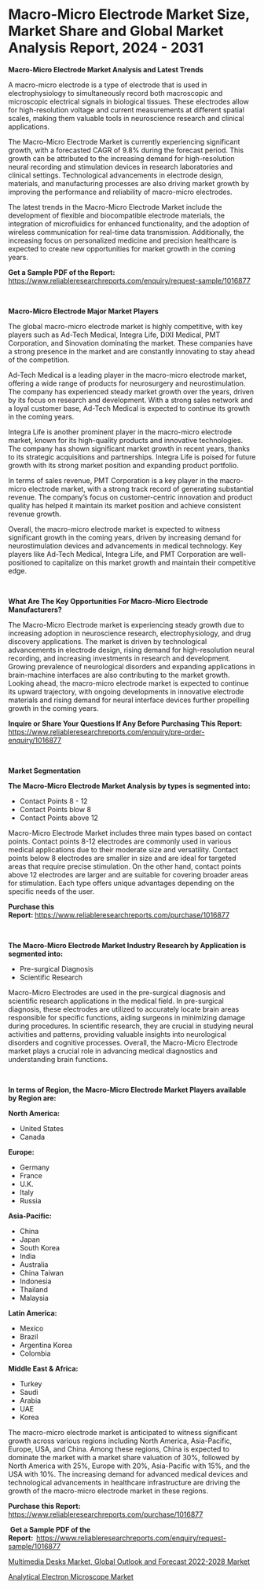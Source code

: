 <p><h1>Macro-Micro Electrode Market Size, Market Share and Global Market Analysis Report, 2024 - 2031</h1></p><p><strong>Macro-Micro Electrode Market Analysis and Latest Trends</strong></p>
<p><p>A macro-micro electrode is a type of electrode that is used in electrophysiology to simultaneously record both macroscopic and microscopic electrical signals in biological tissues. These electrodes allow for high-resolution voltage and current measurements at different spatial scales, making them valuable tools in neuroscience research and clinical applications.</p><p>The Macro-Micro Electrode Market is currently experiencing significant growth, with a forecasted CAGR of 9.8% during the forecast period. This growth can be attributed to the increasing demand for high-resolution neural recording and stimulation devices in research laboratories and clinical settings. Technological advancements in electrode design, materials, and manufacturing processes are also driving market growth by improving the performance and reliability of macro-micro electrodes.</p><p>The latest trends in the Macro-Micro Electrode Market include the development of flexible and biocompatible electrode materials, the integration of microfluidics for enhanced functionality, and the adoption of wireless communication for real-time data transmission. Additionally, the increasing focus on personalized medicine and precision healthcare is expected to create new opportunities for market growth in the coming years.</p></p>
<p><strong>Get a Sample PDF of the Report:&nbsp;</strong> <a href="https://www.reliableresearchreports.com/enquiry/request-sample/1016877">https://www.reliableresearchreports.com/enquiry/request-sample/1016877</a></p>
<p>&nbsp;</p>
<p><strong>Macro-Micro Electrode Major Market Players</strong></p>
<p><p>The global macro-micro electrode market is highly competitive, with key players such as Ad-Tech Medical, Integra Life, DIXI Medical, PMT Corporation, and Sinovation dominating the market. These companies have a strong presence in the market and are constantly innovating to stay ahead of the competition.</p><p>Ad-Tech Medical is a leading player in the macro-micro electrode market, offering a wide range of products for neurosurgery and neurostimulation. The company has experienced steady market growth over the years, driven by its focus on research and development. With a strong sales network and a loyal customer base, Ad-Tech Medical is expected to continue its growth in the coming years.</p><p>Integra Life is another prominent player in the macro-micro electrode market, known for its high-quality products and innovative technologies. The company has shown significant market growth in recent years, thanks to its strategic acquisitions and partnerships. Integra Life is poised for future growth with its strong market position and expanding product portfolio.</p><p>In terms of sales revenue, PMT Corporation is a key player in the macro-micro electrode market, with a strong track record of generating substantial revenue. The company’s focus on customer-centric innovation and product quality has helped it maintain its market position and achieve consistent revenue growth.</p><p>Overall, the macro-micro electrode market is expected to witness significant growth in the coming years, driven by increasing demand for neurostimulation devices and advancements in medical technology. Key players like Ad-Tech Medical, Integra Life, and PMT Corporation are well-positioned to capitalize on this market growth and maintain their competitive edge.</p></p>
<p>&nbsp;</p>
<p><strong>What Are The Key Opportunities For Macro-Micro Electrode Manufacturers?</strong></p>
<p><p>The Macro-Micro Electrode market is experiencing steady growth due to increasing adoption in neuroscience research, electrophysiology, and drug discovery applications. The market is driven by technological advancements in electrode design, rising demand for high-resolution neural recording, and increasing investments in research and development. Growing prevalence of neurological disorders and expanding applications in brain-machine interfaces are also contributing to the market growth. Looking ahead, the macro-micro electrode market is expected to continue its upward trajectory, with ongoing developments in innovative electrode materials and rising demand for neural interface devices further propelling growth in the coming years.</p></p>
<p><strong>Inquire or Share Your Questions If Any Before Purchasing This Report:</strong> <a href="https://www.reliableresearchreports.com/enquiry/pre-order-enquiry/1016877">https://www.reliableresearchreports.com/enquiry/pre-order-enquiry/1016877</a></p>
<p>&nbsp;</p>
<p><strong>Market Segmentation</strong></p>
<p><strong>The Macro-Micro Electrode Market Analysis by types is segmented into:</strong></p>
<p><ul><li>Contact Points 8 - 12</li><li>Contact Points blow 8</li><li>Contact Points above 12</li></ul></p>
<p><p>Macro-Micro Electrode Market includes three main types based on contact points. Contact points 8-12 electrodes are commonly used in various medical applications due to their moderate size and versatility. Contact points below 8 electrodes are smaller in size and are ideal for targeted areas that require precise stimulation. On the other hand, contact points above 12 electrodes are larger and are suitable for covering broader areas for stimulation. Each type offers unique advantages depending on the specific needs of the user.</p></p>
<p><strong>Purchase this Report:&nbsp;</strong><a href="https://www.reliableresearchreports.com/purchase/1016877">https://www.reliableresearchreports.com/purchase/1016877</a></p>
<p>&nbsp;</p>
<p><strong>The Macro-Micro Electrode Market Industry Research by Application is segmented into:</strong></p>
<p><ul><li>Pre-surgical Diagnosis</li><li>Scientific Research</li></ul></p>
<p><p>Macro-Micro Electrodes are used in the pre-surgical diagnosis and scientific research applications in the medical field. In pre-surgical diagnosis, these electrodes are utilized to accurately locate brain areas responsible for specific functions, aiding surgeons in minimizing damage during procedures. In scientific research, they are crucial in studying neural activities and patterns, providing valuable insights into neurological disorders and cognitive processes. Overall, the Macro-Micro Electrode market plays a crucial role in advancing medical diagnostics and understanding brain functions.</p></p>
<p>&nbsp;</p>
<p><strong>In terms of Region, the Macro-Micro Electrode Market Players available by Region are:</strong></p>
<p>
    <p> <strong> North America: </strong>
        <ul>
            <li>United States</li>
            <li>Canada</li>
        </ul>
        </p> 
    <p> <strong> Europe: </strong>
        <ul>
            <li>Germany</li>
            <li>France</li>
            <li>U.K.</li>
            <li>Italy</li>
            <li>Russia</li>
        </ul>
        </p> 
    <p> <strong> Asia-Pacific: </strong>
        <ul>
            <li>China</li>
            <li>Japan</li>
            <li>South Korea</li>
            <li>India</li>
            <li>Australia</li>
            <li>China Taiwan</li>
            <li>Indonesia</li>
            <li>Thailand</li>
            <li>Malaysia</li>
        </ul>
        </p> 
    <p> <strong> Latin America: </strong>
        <ul>
            <li>Mexico</li>
            <li>Brazil</li>
            <li>Argentina Korea</li>
            <li>Colombia</li>
        </ul>
        </p> 
    <p> <strong> Middle East & Africa: </strong>
        <ul>
            <li>Turkey</li>
            <li>Saudi</li>
            <li>Arabia</li>
            <li>UAE</li>
            <li>Korea</li>
        </ul>
    </p>
    </p>
<p><p>The macro-micro electrode market is anticipated to witness significant growth across various regions including North America, Asia-Pacific, Europe, USA, and China. Among these regions, China is expected to dominate the market with a market share valuation of 30%, followed by North America with 25%, Europe with 20%, Asia-Pacific with 15%, and the USA with 10%. The increasing demand for advanced medical devices and technological advancements in healthcare infrastructure are driving the growth of the macro-micro electrode market in these regions.</p></p>
<p><strong>Purchase this Report: </strong><a href="https://www.reliableresearchreports.com/purchase/1016877">https://www.reliableresearchreports.com/purchase/1016877</a></p>
<p>&nbsp;<strong>Get a Sample PDF of the Report:&nbsp;&nbsp;</strong><a href="https://www.reliableresearchreports.com/enquiry/request-sample/1016877">https://www.reliableresearchreports.com/enquiry/request-sample/1016877</a></p>
<p><strong></strong></p>
<p><p><a href="https://github.com/timeliteaut/Market-Research-Report-List-1/blob/main/multimedia-desks-market-global-outlook-and-forecast-2022-2028-market.md">Multimedia Desks Market, Global Outlook and Forecast 2022-2028 Market</a></p><p><a href="https://medium.com/@marianmraz_72126/analytical-electron-microscope-market-the-key-to-successful-business-strategy-forecast-till-2031-64ec556d7165">Analytical Electron Microscope Market</a></p></p>